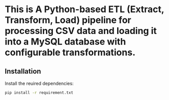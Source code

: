 # This is A Python-based ETL (Extract, Transform, Load) pipeline for processing CSV data and loading it into a MySQL database with configurable transformations.

## Installation
Install the reuired dependencies:
```bash
pip install -r requirement.txt
```